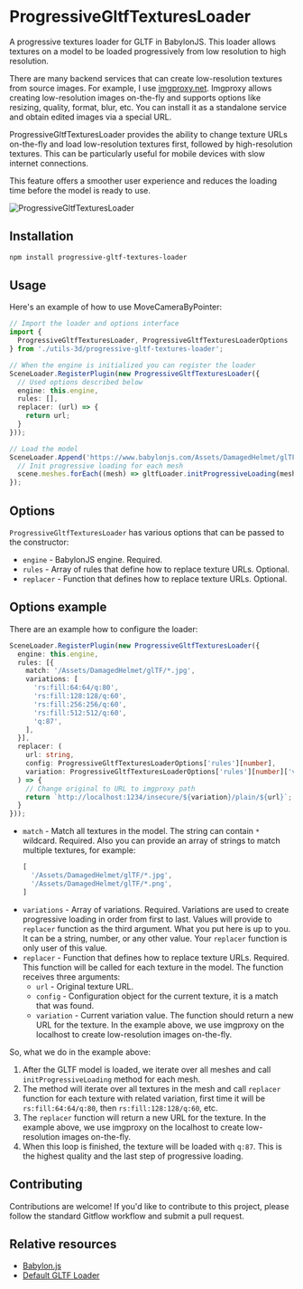 # ProgressiveGltfTexturesLoader

A progressive textures loader for GLTF in BabylonJS. This loader allows textures
on a model to be loaded progressively from low resolution to high resolution.

There are many backend services that can create low-resolution textures from
source images. For example, I use [imgproxy.net](https://imgproxy.net/).
Imgproxy allows creating low-resolution images on-the-fly and supports options
like resizing, quality, format, blur, etc. You can install it as a standalone
service and obtain edited images via a special URL.

ProgressiveGltfTexturesLoader provides the ability to change texture URLs
on-the-fly and load low-resolution textures first, followed by high-resolution
textures. This can be particularly useful for mobile devices with slow internet
connections.

This feature offers a smoother user experience and reduces the loading time
before the model is ready to use.

![ProgressiveGltfTexturesLoader](https://user-images.githubusercontent.com/2697890/229309845-5cc6b27e-439c-49e8-bd74-82aa78d4924a.gif)

## Installation

```bash
npm install progressive-gltf-textures-loader
```

## Usage

Here's an example of how to use MoveCameraByPointer:

```ts
// Import the loader and options interface
import {
  ProgressiveGltfTexturesLoader, ProgressiveGltfTexturesLoaderOptions
} from './utils-3d/progressive-gltf-textures-loader';

// When the engine is initialized you can register the loader
SceneLoader.RegisterPlugin(new ProgressiveGltfTexturesLoader({
  // Used options described below
  engine: this.engine,
  rules: [],
  replacer: (url) => {
    return url;
  }
}));

// Load the model
SceneLoader.Append('https://www.babylonjs.com/Assets/DamagedHelmet/glTF/', 'DamagedHelmet.gltf', this.scene, scene => {
  // Init progressive loading for each mesh
  scene.meshes.forEach((mesh) => gltfLoader.initProgressiveLoading(mesh));
});
```

## Options

`ProgressiveGltfTexturesLoader` has various options that can be passed to the
constructor:

- `engine` - BabylonJS engine. Required.
- `rules` - Array of rules that define how to replace texture URLs. Optional.
- `replacer` - Function that defines how to replace texture URLs. Optional.

## Options example

There are an example how to configure the loader:

```ts
SceneLoader.RegisterPlugin(new ProgressiveGltfTexturesLoader({
  engine: this.engine,
  rules: [{
    match: '/Assets/DamagedHelmet/glTF/*.jpg',
    variations: [
      'rs:fill:64:64/q:80',
      'rs:fill:128:128/q:60',
      'rs:fill:256:256/q:60',
      'rs:fill:512:512/q:60',
      'q:87',
    ],
  }],
  replacer: (
    url: string,
    config: ProgressiveGltfTexturesLoaderOptions['rules'][number],
    variation: ProgressiveGltfTexturesLoaderOptions['rules'][number]['variations'][number]
  ) => {
    // Change original to URL to imgproxy path
    return `http://localhost:1234/insecure/${variation}/plain/${url}`;
  }
}));
```

- `match` - Match all textures in the model. The string can contain `*`
  wildcard. Required.
  Also you can provide an array of strings to match multiple textures, for
  example:
  ```ts
  [
    '/Assets/DamagedHelmet/glTF/*.jpg',
    '/Assets/DamagedHelmet/glTF/*.png',
  ]
  ```
- `variations` - Array of variations. Required.
  Variations are used to create progressive loading in order from first to last.
  Values will provide to `replacer` function as the third argument.
  What you put here is up to you. It can be a string, number, or any other
  value.
  Your `replacer` function is only user of this value.
- `replacer` - Function that defines how to replace texture URLs. Required.
  This function will be called for each texture in the model.
  The function receives three arguments:
    - `url` - Original texture URL.
    - `config` - Configuration object for the current texture, it is a match
      that was found.
    - `variation` - Current variation value.
      The function should return a new URL for the texture.
      In the example above, we use imgproxy on the localhost to create
      low-resolution images on-the-fly.

So, what we do in the example above:

1. After the GLTF model is loaded, we iterate over all meshes and call
   `initProgressiveLoading` method for each mesh.
2. The method will iterate over all textures in the mesh and call `replacer`
   function for each texture with related variation, first time it will be
   `rs:fill:64:64/q:80`, then `rs:fill:128:128/q:60`, etc.
3. The `replacer` function will return a new URL for the texture. In the example
   above, we use imgproxy on the localhost to create low-resolution images
   on-the-fly.
4. When this loop is finished, the texture will be loaded with `q:87`. This is
   the highest quality and the last step of progressive loading.

## Contributing

Contributions are welcome! If you'd like to contribute to this project, please
follow the standard Gitflow workflow and submit a pull request.

## Relative resources

- [Babylon.js](https://www.babylonjs.com/)
- [Default GLTF Loader](https://doc.babylonjs.com/features/featuresDeepDive/importers/glTF)
